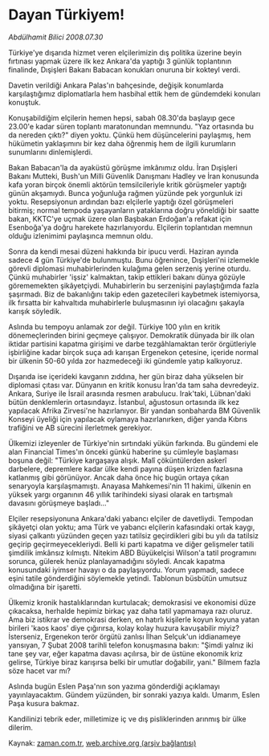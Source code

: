 # Dayan Türkiyem!

*Abdülhamit Bilici 2008.07.30*

<tr><td class="metin" colspan="2" style="padding-top: 20px; padding-left: 5px; padding-right: 10px;">Türkiye'ye dışarıda hizmet veren elçilerimizin dış politika üzerine beyin fırtınası yapmak üzere ilk kez Ankara'da yaptığı 3 günlük toplantının finalinde, Dışişleri Bakanı Babacan konukları onuruna bir kokteyl verdi.</td></tr><tr><td class="metin" colspan="2" style="padding-top: 20px; padding-left: 5px; padding-right: 10px;"><p>Davetin verildiği Ankara Palas'ın bahçesinde, değişik konumlarda karşılaştığımız diplomatlarla hem hasbihal ettik hem de gündemdeki konuları konuştuk. 
<p> Konuşabildiğim elçilerin hemen hepsi, sabah 08.30'da başlayıp gece 23.00'e kadar süren toplantı maratonundan memnundu. "Yaz ortasında bu da nereden çıktı?" diyen yoktu. Çünkü hem düşüncelerini paylaşmış, hem hükümetin yaklaşımını bir kez daha öğrenmiş hem de ilgili kurumların sunumlarını dinlemişlerdi. 
<p> Bakan Babacan'la da ayaküstü görüşme imkânımız oldu. İran Dışişleri Bakanı Mutteki, Bush'un Milli Güvenlik Danışmanı Hadley ve İran konusunda kafa yoran birçok önemli aktörün temsilcileriyle kritik görüşmeler yaptığı günün akşamıydı. Bunca yoğunluğa rağmen yüzünde pek yorgunluk izi yoktu. Resepsiyonun ardından bazı elçilerle yaptığı özel görüşmeleri bitirmiş; normal tempoda yaşayanların yataklarına doğru yöneldiği bir saatte bakan, KKTC'ye uçmak üzere olan Başbakan Erdoğan'a refakat için Esenboğa'ya doğru harekete hazırlanıyordu. Elçilerin toplantıdan memnun olduğu izlenimimi paylaşınca memnun oldu. 
<p> Sonra da kendi mesai düzeni hakkında bir ipucu verdi. Haziran ayında sadece 4 gün Türkiye'de bulunmuştu. Bunu öğrenince, Dışişleri'ni izlemekle görevli diplomasi muhabirlerinden kulağıma gelen serzeniş yerine oturdu. Çünkü muhabirler 'işsiz' kalmaktan, takip ettikleri bakanı dünya gözüyle görememekten şikâyetçiydi. Muhabirlerin bu serzenişini paylaştığımda fazla şaşırmadı. Biz de bakanlığını takip eden gazetecileri kaybetmek istemiyorsa, ilk fırsatta bir kahvaltıda muhabirlerle buluşmasının iyi olacağını şakayla karışık söyledik. 
<p> Aslında bu tempoyu anlamak zor değil. Türkiye 100 yılın en kritik dönemeçlerinden birini geçmeye çalışıyor. Demokratik dünyada bir ilk olan iktidar partisini kapatma girişimi ve darbe tezgâhlamaktan terör örgütleriyle işbirliğine kadar birçok suça adı karışan Ergenekon çetesine, içeride normal bir ülkenin 50-60 yılda zor hazmedeceği iki gündemle yatıp kalkıyoruz. 
<p> Dışarıda ise içerideki kavganın zıddına, her gün biraz daha yükselen bir diplomasi çıtası var. Dünyanın en kritik konusu İran'da tam saha devredeyiz. Ankara, Suriye ile İsrail arasında resmen arabulucu. Irak'taki, Lübnan'daki bütün denklemlerin ortasındayız. İstanbul, ağustosun ortasında ilk kez yapılacak Afrika Zirvesi'ne hazırlanıyor. Bir yandan sonbaharda BM Güvenlik Konseyi üyeliği için yapılacak oylamaya hazırlanırken, diğer yanda Kıbrıs trafiğini ve AB sürecini ilerletmek gerekiyor. 
<p> Ülkemizi izleyenler de Türkiye'nin sırtındaki yükün farkında. Bu gündemi ele alan Financial Times'ın önceki günkü haberine şu cümleyle başlaması boşuna değil: "Türkiye kargaşaya alışık. Malî çöküntülerden askerî darbelere, depremlere kadar ülke kendi payına düşen krizden fazlasına katlanmış gibi görünüyor. Ancak daha önce hiç bugün ortaya çıkan senaryoyla karşılaşmamıştı. Anayasa Mahkemesi'nin 11 hakimi, ülkenin en yüksek yargı organının 46 yıllık tarihindeki siyasi olarak en tartışmalı davasını görüşmeye başladı..."
<p> Elçiler resepsiyonuna Ankara'daki yabancı elçiler de davetliydi. Tempodan şikâyetçi olan yoktu; ama Türk ve yabancı elçilerin kafasındaki ortak kaygı, siyasi çalkantı yüzünden geçen yazı tatilsiz geçirdikleri gibi bu yılı da tatilsiz geçirip geçirmeyecekleriydi. Belli ki parti kapatma ve diğer gelişmeler tatili şimdilik imkânsız kılmıştı. Nitekim ABD Büyükelçisi Wilson'a tatil programını sorunca, gülerek henüz planlayamadığını söyledi. Ancak kapatma konusundaki iyimser havayı o da paylaşıyordu. Yorum yapmadı, sadece eşini tatile gönderdiğini söylemekle yetindi. Tablonun büsbütün umutsuz olmadığına bir işaretti. 
<p> Ülkemiz kronik hastalıklarından kurtulacak; demokrasisi ve ekonomisi düze çıkacaksa, herhalde hepimiz birkaç yaz daha tatil yapmamaya razı oluruz. Ama biz istikrar ve demokrasi derken, en hatırlı kişilerle koyun koyuna yatan birileri 'kaos kaos' diye çığırırsa, kolay kolay huzura kavuşabilir miyiz? İsterseniz, Ergenekon terör örgütü zanlısı İlhan Selçuk'un iddianameye yansıyan, 7 Şubat 2008 tarihli telefon konuşmasına bakın: "Şimdi yalnız iki tane şey var, eğer kapatma davası açılırsa, bir de üstüne ekonomik kriz gelirse, Türkiye biraz karışırsa belki bir umutlar doğabilir, yani." Bilmem fazla söze hacet var mı? 
<p> Aslında bugün Eslen Paşa'nın son yazıma gönderdiği açıklamayı yayınlayacaktım. Gündem yüzünden, bir sonraki yazıya kaldı. Umarım, Eslen Paşa kusura bakmaz. 
<p> Kandilinizi tebrik eder, milletimize iç ve dış pisliklerinden arınmış bir ülke dilerim. <br/></p></p></p></p></p></p></p></p></p></p></p></td></tr>

Kaynak: [zaman.com.tr](http://zaman.com.tr/yazar.do?yazino=720111), [web.archive.org (arşiv bağlantısı)](http://web.archive.org/web/20080813151804/http://www.zaman.com.tr:80/yazar.do?yazino=720111)
